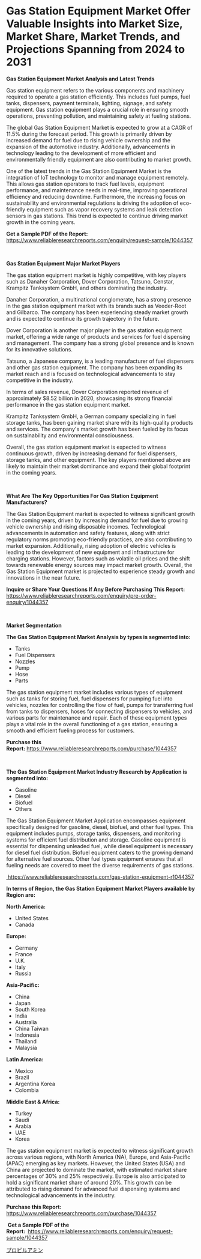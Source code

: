 <p><h1>Gas Station Equipment Market Offer Valuable Insights into Market Size, Market Share, Market Trends, and Projections Spanning from 2024 to 2031</h1></p><p><strong>Gas Station Equipment Market Analysis and Latest Trends</strong></p>
<p><p>Gas station equipment refers to the various components and machinery required to operate a gas station efficiently. This includes fuel pumps, fuel tanks, dispensers, payment terminals, lighting, signage, and safety equipment. Gas station equipment plays a crucial role in ensuring smooth operations, preventing pollution, and maintaining safety at fueling stations.</p><p>The global Gas Station Equipment Market is expected to grow at a CAGR of 11.5% during the forecast period. This growth is primarily driven by increased demand for fuel due to rising vehicle ownership and the expansion of the automotive industry. Additionally, advancements in technology leading to the development of more efficient and environmentally friendly equipment are also contributing to market growth.</p><p>One of the latest trends in the Gas Station Equipment Market is the integration of IoT technology to monitor and manage equipment remotely. This allows gas station operators to track fuel levels, equipment performance, and maintenance needs in real-time, improving operational efficiency and reducing downtime. Furthermore, the increasing focus on sustainability and environmental regulations is driving the adoption of eco-friendly equipment such as vapor recovery systems and leak detection sensors in gas stations. This trend is expected to continue driving market growth in the coming years.</p></p>
<p><strong>Get a Sample PDF of the Report:&nbsp;</strong> <a href="https://www.reliableresearchreports.com/enquiry/request-sample/1044357">https://www.reliableresearchreports.com/enquiry/request-sample/1044357</a></p>
<p>&nbsp;</p>
<p><strong>Gas Station Equipment Major Market Players</strong></p>
<p><p>The gas station equipment market is highly competitive, with key players such as Danaher Corporation, Dover Corporation, Tatsuno, Censtar, Krampitz Tanksystem GmbH, and others dominating the industry.</p><p>Danaher Corporation, a multinational conglomerate, has a strong presence in the gas station equipment market with its brands such as Veeder-Root and Gilbarco. The company has been experiencing steady market growth and is expected to continue its growth trajectory in the future.</p><p>Dover Corporation is another major player in the gas station equipment market, offering a wide range of products and services for fuel dispensing and management. The company has a strong global presence and is known for its innovative solutions.</p><p>Tatsuno, a Japanese company, is a leading manufacturer of fuel dispensers and other gas station equipment. The company has been expanding its market reach and is focused on technological advancements to stay competitive in the industry.</p><p>In terms of sales revenue, Dover Corporation reported revenue of approximately $8.52 billion in 2020, showcasing its strong financial performance in the gas station equipment market.</p><p>Krampitz Tanksystem GmbH, a German company specializing in fuel storage tanks, has been gaining market share with its high-quality products and services. The company's market growth has been fueled by its focus on sustainability and environmental consciousness.</p><p>Overall, the gas station equipment market is expected to witness continuous growth, driven by increasing demand for fuel dispensers, storage tanks, and other equipment. The key players mentioned above are likely to maintain their market dominance and expand their global footprint in the coming years.</p></p>
<p>&nbsp;</p>
<p><strong>What Are The Key Opportunities For Gas Station Equipment Manufacturers?</strong></p>
<p><p>The Gas Station Equipment market is expected to witness significant growth in the coming years, driven by increasing demand for fuel due to growing vehicle ownership and rising disposable incomes. Technological advancements in automation and safety features, along with strict regulatory norms promoting eco-friendly practices, are also contributing to market expansion. Additionally, rising adoption of electric vehicles is leading to the development of new equipment and infrastructure for charging stations. However, factors such as volatile oil prices and the shift towards renewable energy sources may impact market growth. Overall, the Gas Station Equipment market is projected to experience steady growth and innovations in the near future.</p></p>
<p><strong>Inquire or Share Your Questions If Any Before Purchasing This Report:</strong> <a href="https://www.reliableresearchreports.com/enquiry/pre-order-enquiry/1044357">https://www.reliableresearchreports.com/enquiry/pre-order-enquiry/1044357</a></p>
<p>&nbsp;</p>
<p><strong>Market Segmentation</strong></p>
<p><strong>The Gas Station Equipment Market Analysis by types is segmented into:</strong></p>
<p><ul><li>Tanks</li><li>Fuel Dispensers</li><li>Nozzles</li><li>Pump</li><li>Hose</li><li>Parts</li></ul></p>
<p><p>The gas station equipment market includes various types of equipment such as tanks for storing fuel, fuel dispensers for pumping fuel into vehicles, nozzles for controlling the flow of fuel, pumps for transferring fuel from tanks to dispensers, hoses for connecting dispensers to vehicles, and various parts for maintenance and repair. Each of these equipment types plays a vital role in the overall functioning of a gas station, ensuring a smooth and efficient fueling process for customers.</p></p>
<p><strong>Purchase this Report:&nbsp;</strong><a href="https://www.reliableresearchreports.com/purchase/1044357">https://www.reliableresearchreports.com/purchase/1044357</a></p>
<p>&nbsp;</p>
<p><strong>The Gas Station Equipment Market Industry Research by Application is segmented into:</strong></p>
<p><ul><li>Gasoline</li><li>Diesel</li><li>Biofuel</li><li>Others</li></ul></p>
<p><p>The Gas Station Equipment Market Application encompasses equipment specifically designed for gasoline, diesel, biofuel, and other fuel types. This equipment includes pumps, storage tanks, dispensers, and monitoring systems for efficient fuel distribution and storage. Gasoline equipment is essential for dispensing unleaded fuel, while diesel equipment is necessary for diesel fuel distribution. Biofuel equipment caters to the growing demand for alternative fuel sources. Other fuel types equipment ensures that all fueling needs are covered to meet the diverse requirements of gas stations.</p></p>
<p><a href="https://www.reliableresearchreports.com/gas-station-equipment-r1044357">&nbsp;https://www.reliableresearchreports.com/gas-station-equipment-r1044357</a></p>
<p><strong>In terms of Region, the Gas Station Equipment Market Players available by Region are:</strong></p>
<p>
    <p> <strong> North America: </strong>
        <ul>
            <li>United States</li>
            <li>Canada</li>
        </ul>
        </p> 
    <p> <strong> Europe: </strong>
        <ul>
            <li>Germany</li>
            <li>France</li>
            <li>U.K.</li>
            <li>Italy</li>
            <li>Russia</li>
        </ul>
        </p> 
    <p> <strong> Asia-Pacific: </strong>
        <ul>
            <li>China</li>
            <li>Japan</li>
            <li>South Korea</li>
            <li>India</li>
            <li>Australia</li>
            <li>China Taiwan</li>
            <li>Indonesia</li>
            <li>Thailand</li>
            <li>Malaysia</li>
        </ul>
        </p> 
    <p> <strong> Latin America: </strong>
        <ul>
            <li>Mexico</li>
            <li>Brazil</li>
            <li>Argentina Korea</li>
            <li>Colombia</li>
        </ul>
        </p> 
    <p> <strong> Middle East & Africa: </strong>
        <ul>
            <li>Turkey</li>
            <li>Saudi</li>
            <li>Arabia</li>
            <li>UAE</li>
            <li>Korea</li>
        </ul>
    </p>
    </p>
<p><p>The gas station equipment market is expected to witness significant growth across various regions, with North America (NA), Europe, and Asia-Pacific (APAC) emerging as key markets. However, the United States (USA) and China are projected to dominate the market, with estimated market share percentages of 30% and 25% respectively. Europe is also anticipated to hold a significant market share of around 20%. This growth can be attributed to rising demand for advanced fuel dispensing systems and technological advancements in the industry.</p></p>
<p><strong>Purchase this Report: </strong><a href="https://www.reliableresearchreports.com/purchase/1044357">https://www.reliableresearchreports.com/purchase/1044357</a></p>
<p>&nbsp;<strong>Get a Sample PDF of the Report:&nbsp;&nbsp;</strong><a href="https://www.reliableresearchreports.com/enquiry/request-sample/1044357">https://www.reliableresearchreports.com/enquiry/request-sample/1044357</a></p>
<p><strong></strong></p>
<p><p><a href="https://github.com/alyle7648/Market-Research-Report-List-1/blob/main/732762536675.md">プロピルアミン</a></p></p>